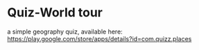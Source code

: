 Quiz-World tour
============

a simple geography quiz, available here: https://play.google.com/store/apps/details?id=com.quizz.places
